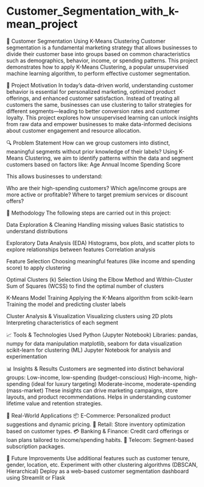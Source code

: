 # Customer_Segmentation_with_k-mean_project

🧠 Customer Segmentation Using K-Means Clustering
Customer segmentation is a fundamental marketing strategy that allows businesses to divide their customer base into groups based on common characteristics such as demographics, behavior, income, or spending patterns. This project demonstrates how to apply K-Means Clustering, a popular unsupervised machine learning algorithm, to perform effective customer segmentation.

🎯 Project Motivation
In today’s data-driven world, understanding customer behavior is essential for personalized marketing, optimized product offerings, and enhanced customer satisfaction. Instead of treating all customers the same, businesses can use clustering to tailor strategies for different segments—leading to better conversion rates and customer loyalty.
This project explores how unsupervised learning can unlock insights from raw data and empower businesses to make data-informed decisions about customer engagement and resource allocation.

🔍 Problem Statement
How can we group customers into distinct, meaningful segments without prior knowledge of their labels?
Using K-Means Clustering, we aim to identify patterns within the data and segment customers based on factors like:
Age
Annual Income
Spending Score

This allows businesses to understand:

Who are their high-spending customers?
Which age/income groups are more active or profitable?
Where to target premium services or discount offers?

🧪 Methodology
The following steps are carried out in this project:

Data Exploration & Cleaning
Handling missing values
Basic statistics to understand distributions

Exploratory Data Analysis (EDA)
Histograms, box plots, and scatter plots to explore relationships between features
Correlation analysis

Feature Selection
Choosing meaningful features (like income and spending score) to apply clustering

Optimal Clusters (k) Selection
Using the Elbow Method and Within-Cluster Sum of Squares (WCSS) to find the optimal number of clusters

K-Means Model Training
Applying the K-Means algorithm from scikit-learn
Training the model and predicting cluster labels

Cluster Analysis & Visualization
Visualizing clusters using 2D plots
Interpreting characteristics of each segment

📈 Tools & Technologies Used
Python (Jupyter Notebook)
Libraries:
pandas, numpy for data manipulation
matplotlib, seaborn for data visualization
scikit-learn for clustering (ML)
Jupyter Notebook for analysis and experimentation

📊 Insights & Results
Customers are segmented into distinct behavioral groups:
Low-income, low-spending (budget-conscious)
High-income, high-spending (ideal for luxury targeting)
Moderate-income, moderate-spending (mass-market)
These insights can drive marketing campaigns, store layouts, and product recommendations.
Helps in understanding customer lifetime value and retention strategies.

📌 Real-World Applications
📦 E-Commerce: Personalized product suggestions and dynamic pricing.
🏬 Retail: Store inventory optimization based on customer types.
💳 Banking & Finance: Credit card offerings or loan plans tailored to income/spending habits.
📱 Telecom: Segment-based subscription packages.

📎 Future Improvements
Use additional features such as customer tenure, gender, location, etc.
Experiment with other clustering algorithms (DBSCAN, Hierarchical)
Deploy as a web-based customer segmentation dashboard using Streamlit or Flask

